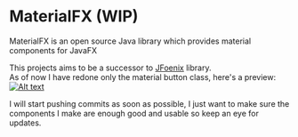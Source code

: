 # MaterialFX (WIP)

MaterialFX is an open source Java library which provides material components for JavaFX

This projects aims to be a successor to [JFoenix](https://github.com/jfoenixadmin/JFoenix) library.  
As of now I have redone only the material button class, here's a preview:  
[![Alt text](https://img.youtube.com/vi/lD3IEDe_A8w/0.jpg)](https://www.youtube.com/watch?v=lD3IEDe_A8w)  
  
I will start pushing commits as soon as possible, I just want to make sure the components I make are enough good and usable so keep an eye for updates.


